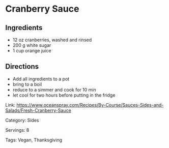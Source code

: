 # Cranberry Sauce

## Ingredients

- 12 oz cranberries, washed and rinsed
- 200 g white sugar
- 1 cup orange juice

## Directions

- Add all ingredients to a pot
- bring to a boil
- reduce to a simmer and cook for 10 min
- let cool for two hours before putting in the fridge

Link: https://www.oceanspray.com/Recipes/By-Course/Sauces-Sides-and-Salads/Fresh-Cranberry-Sauce

Category: Sides

Servings: 8

Tags: Vegan, Thanksgiving